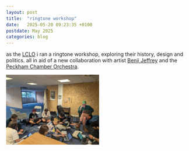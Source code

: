 ```yaml
---
layout: post
title:  "ringtone workshop"
date:   2025-05-20 09:23:35 +0100
postdate: May 2025
categories: blog
---
```


as the [LCLO][lclo] i ran a ringtone workshop, exploring their history, design and politics. all in aid of a new collaboration with artist [Benji Jeffrey][benj] and the [Peckham Chamber Orchestra][pco].

<img src="/assets/img/updates/ringtonework.jpeg" height="192" width="auto"/>

[lclo]: https://lclo.otherkat.com/
[benj]: https://www.benjijeffrey.com/
[pco]: https://peckhamchamberorchestra.co.uk/
